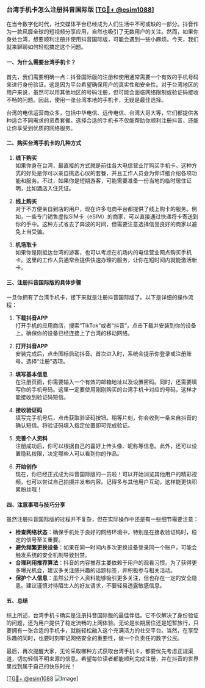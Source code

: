 ### 台湾手机卡怎么注册抖音国际版 [[TG💪+ @esim1088](https://t.me/s/esim1088)]

在当今数字化时代，社交媒体平台已经成为人们生活中不可或缺的一部分。抖音作为一款风靡全球的短视频分享应用，自然也吸引了无数用户的关注。然而，如果你身处台湾，想要顺利注册并使用抖音国际版，可能会遇到一些小麻烦。今天，我们就来聊聊如何轻松搞定这个问题。

#### 一、为什么需要台湾手机卡？

首先，我们需要明确一点：抖音国际版的注册和使用通常需要一个有效的手机号码来进行身份验证。这是因为平台希望确保用户的真实性和安全性。对于台湾地区的用户来说，虽然可以用其他地区的号码注册，但可能会面临网络限制或验证码接收不畅的问题。因此，使用一张台湾本地的手机卡，无疑是最佳选择。

台湾的电信运营商众多，包括中华电信、远传电信、台湾大哥大等，它们都提供各种适合不同需求的资费套餐。选择合适的手机卡不仅能帮助你顺利注册抖音，还能让你享受到优质的网络服务。

#### 二、购买台湾手机卡的几种方式

1. **线下购买**  
   如果你身在台湾，最直接的方式就是前往各大电信营业厅购买手机卡。这种方式的好处是你可以亲自挑选心仪的套餐，并且工作人员会为你详细介绍各项功能和服务。不过，如果你是短期游客，可能需要准备一份当地的临时居住证明，比如酒店入住凭证。

2. **线上购买**  
   对于不方便亲自到店的用户，现在许多电商平台都提供了线上购卡的服务。例如，一些专门销售虚拟SIM卡（eSIM）的商家，可以直接通过快递将卡寄送到你的手中。这种方式省去了奔波的时间，但需要注意选择信誉良好的商家以避免上当受骗。

3. **机场取卡**  
   如果你是刚抵达台湾的游客，也可以考虑在机场内的电信营业网点购买手机卡。这里的工作人员通常会提供快速办理的服务，让你在短时间内就能激活新卡。

#### 三、注册抖音国际版的具体步骤

一旦你拥有了台湾手机卡，接下来就是注册抖音国际版了。以下是详细的操作流程：

1. **下载抖音APP**  
   打开手机的应用商店，搜索“TikTok”或者“抖音”，点击下载并安装到你的设备上。确保你的设备已经连接上了台湾的移动网络。

2. **打开抖音APP**  
   安装完成后，点击图标启动抖音。首次进入时，系统会提示你登录或注册账号。选择“注册”选项。

3. **填写基本信息**  
   在注册页面，你需要输入一个有效的邮箱地址以及设置密码。同时，还需要填写你的手机号码。这里一定要使用刚刚购买的台湾手机卡对应的号码，这样才能接收到验证码短信。

4. **接收验证码**  
   填写完手机号后，点击获取验证码按钮。稍等片刻，你会收到一条来自抖音的确认短信。将验证码填入指定位置即可完成验证。

5. **完善个人资料**  
   注册成功后，你可以根据自己的喜好上传头像、昵称等信息。此外，还可以设置隐私权限，决定哪些人可以看到你的作品。

6. **开始创作**  
   现在，你已经正式成为抖音国际版的一员啦！可以开始浏览其他用户的精彩视频，也可以尝试自己拍摄并发布内容。记得多与其他用户互动，这样能更快积累粉丝哦！

#### 四、注意事项与技巧分享

虽然注册抖音国际版的过程并不复杂，但在实际操作中还是有一些细节需要注意：

- **检查网络状态**：确保手机处于良好的网络环境中，特别是在接收验证码时，稳定的信号至关重要。
- **避免频繁更换设备**：如果在同一时间内多次更换设备登录同一个账户，可能会触发系统的安全机制导致封禁。
- **合理利用推荐算法**：抖音的内容推荐主要依赖于用户的观看习惯。为了获得更多曝光机会，建议多关注感兴趣的话题标签，并积极参与相关活动。
- **保护个人信息**：虽然公开个人资料能够吸引更多关注，但也存在一定的安全隐患。建议谨慎对待陌生人的好友请求，不要轻易透露敏感信息。

#### 五、总结

综上所述，台湾手机卡确实是注册抖音国际版的最佳伴侣。它不仅解决了身份验证的问题，还为用户提供了稳定流畅的上网体验。无论是长期居住还是短暂旅行，只要拥有一张合适的手机卡，就能轻松融入这个充满活力的社交平台。当然，在享受乐趣的同时，也要时刻牢记网络安全的重要性，做一个负责任的数字公民。

最后，再次提醒大家，无论采取哪种方式获取台湾手机卡，都要优先考虑正规渠道，切勿轻信不明来源的信息。希望每位读者都能顺利完成注册，并在抖音的世界里找到属于自己的快乐时光！

[[TG💪+ @esim1088](https://t.me/s/esim1088) ![Image](https://i.postimg.cc/4NQfJmqS/Snipaste-2025-05-13-00-14-12.png)]